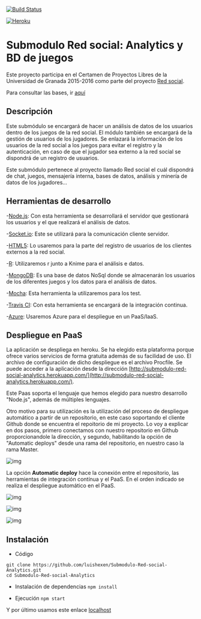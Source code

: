 [![Build Status](https://travis-ci.org/luishexen/Submodulo-Red-social-Analytics.svg?branch=master)](https://travis-ci.org/luishexen/Submodulo-Red-social-Analytics)

[![Heroku](https://www.herokucdn.com/deploy/button.png)](http://submodulo-red-social-analytics.herokuapp.com/)

# Submodulo Red social: Analytics y BD de juegos

Este proyecto participa en el Certamen de Proyectos Libres de la Universidad de Granada 2015-2016 como parte del proyecto [Red social](https://github.com/albertogarf91/Red-social-ETSIIT). 

Para consultar las bases, ir [aquí](https://docs.google.com/document/d/16UsdUV_XXuPUh-Imz4PSgh-2ES_YaAJpZ8fNrbTVpMA/edit)


## Descripción
Este submódulo se encargará de hacer un análisis de datos de los usuarios dentro de los juegos de la red social. El módulo también se encargará de la gestión de usuarios de los jugadores. Se enlazará la información de los usuarios de la red social a los juegos para evitar el registro y la autenticación, en caso de que el jugador sea externo a la red social se dispondrá de un registro de usuarios.

Este submódulo pertenece al proyecto llamado Red social el cuál dispondrá de chat, juegos, mensajería interna, bases de datos, análisis y minería de datos de los jugadores...


## Herramientas de desarrollo

-[Node.js](https://nodejs.org/en/): Con esta herramienta se desarrollará el servidor que gestionará los usuarios y el que realizará el análisis de datos.


-[Socket.io](http://socket.io/): Este se utilizará para la comunicación cliente servidor.

-[HTML5](http://www.w3schools.com/html/html5_intro.asp): Lo usaremos para la parte del registro de usuarios de los clientes externos a la red social.

-[R](http://www.revolutionanalytics.com/what-r): Utilizaremos r junto a Knime para el análisis e datos.

-[MongoDB](https://www.mongodb.org/): Es una base de datos NoSql donde se almacenarán los usuarios de los diferentes juegos y los datos para el análisis de datos.

-[Mocha](http://mochajs.org/): Esta herramienta la utilizaremos para los test.

-[Travis CI](https://travis-ci.org/): Con esta herramienta se encargará de la integración continua.

-[Azure](https://azure.microsoft.com/es-es/): Usaremos Azure para el despliegue en un PaaS/IaaS.


## Despliegue en PaaS
La aplicación se despliega en heroku. Se ha elegido esta plataforma porque ofrece varios servicios de forma gratuita además de su facilidad de uso. El archivo de configuración de dicho despliegue es el archivo Procfile. Se puede acceder a la aplicación desde la dirección [http://submodulo-red-social-analytics.herokuapp.com/](http://submodulo-red-social-analytics.herokuapp.com/).

Este Paas soporta el lenguaje que hemos elegido para nuestro desarrollo "Node.js", además de múltiples lenguajes.


Otro motivo para su utilización es la utilización del proceso de despliegue automático a partir de un repositorio, en este caso soportando el cliente Github donde se encuentra el repoitorio de mi proyecto. Lo voy a explicar en dos pasos, primero conectamos con nuestro repositorio en Github proporcionandole la dirección, y segundo, habilitando la opción de "Automatic deploys" desde una rama del repositorio, en nuestro caso la rama Master.

![img](https://dl.dropboxusercontent.com/s/vozd7h6opcy9gzd/CC-Hito3-1.png?dl=0)

La opción **Automatic deploy** hace la conexión entre el repositorio, las herramientas de integración contínua y el PaaS. En el orden indicado se realiza el despliegue automático en el PaaS.

![img](https://dl.dropboxusercontent.com/s/jz26852ow3lonlf/CC-Hito3-2.png?dl=0)

![img](https://dl.dropboxusercontent.com/s/u35y0ye5tlrqf4u/CC-Hito3-3.png?dl=0)

![img](https://dl.dropboxusercontent.com/s/ok2nnsf1q4td93c/CC-Hito3-4.png?dl=0)


## Instalación

  * Código
  ```
  git clone https://github.com/luishexen/Submodulo-Red-social-Analytics.git
  cd Submodulo-Red-social-Analytics
  ```

  * Instalación de dependencias
  `npm install`

  * Ejecución
  `npm start`

  Y por último usamos este enlace [localhost](http://localhost:5000/)
